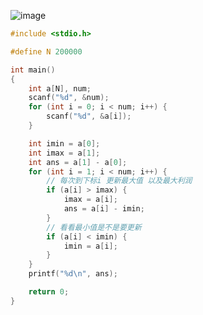 ![image](https://github.com/user-attachments/assets/0b0913bc-94b6-44bf-8f0b-98a59940957a)

```C
#include <stdio.h>

#define N 200000

int main()
{
    int a[N], num;
    scanf("%d", &num);
    for (int i = 0; i < num; i++) {
        scanf("%d", &a[i]);
    }

    int imin = a[0];
    int imax = a[1];
    int ans = a[1] - a[0];
    for (int i = 1; i < num; i++) {
        // 每次到下标i 更新最大值 以及最大利润
        if (a[i] > imax) {
            imax = a[i];
            ans = a[i] - imin;
        }
        // 看看最小值是不是要更新
        if (a[i] < imin) {
            imin = a[i];
        }
    }
    printf("%d\n", ans);

    return 0;
}
```